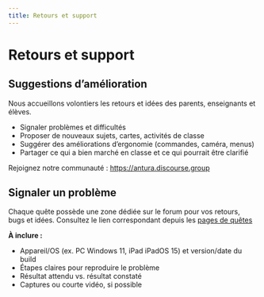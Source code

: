 ```yaml
---
title: Retours et support
---
```


# Retours et support

## Suggestions d’amélioration

Nous accueillons volontiers les retours et idées des parents, enseignants et élèves.

- Signaler problèmes et difficultés
- Proposer de nouveaux sujets, cartes, activités de classe
- Suggérer des améliorations d’ergonomie (commandes, caméra, menus)
- Partager ce qui a bien marché en classe et ce qui pourrait être clarifié

Rejoignez notre communauté : <https://antura.discourse.group>

## Signaler un problème

Chaque quête possède une zone dédiée sur le forum pour vos retours, bugs et idées. Consultez le lien correspondant depuis les [pages de quêtes](../content/quests/index.md)

**À inclure :**

- Appareil/OS (ex. PC Windows 11, iPad iPadOS 15) et version/date du build
- Étapes claires pour reproduire le problème
- Résultat attendu vs. résultat constaté
- Captures ou courte vidéo, si possible
